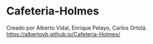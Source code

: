 # Cafeteria-Holmes
Creado por Alberto Vidal, Enrique Pelayo, Carlos Ortolá.
 https://albertovb.github.io/Cafeteria-Holmes/
